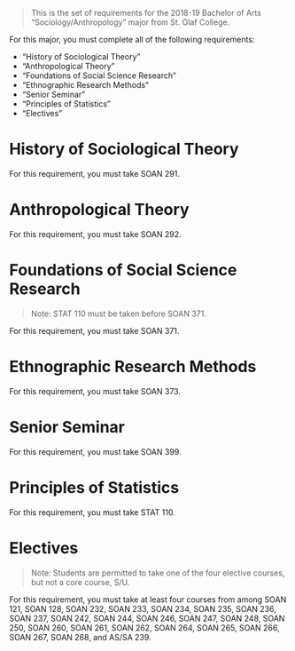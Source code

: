 > This is the set of requirements for the 2018-19 Bachelor of Arts
> “Sociology/Anthropology” major from St. Olaf College.

For this major, you must complete all of the following requirements:

- “History of Sociological Theory”
- “Anthropological Theory”
- “Foundations of Social Science Research”
- “Ethnographic Research Methods”
- “Senior Seminar”
- “Principles of Statistics”
- “Electives”

# History of Sociological Theory
For this requirement, you must take SOAN 291.


# Anthropological Theory
For this requirement, you must take SOAN 292.


# Foundations of Social Science Research
> Note: STAT 110 must be taken before SOAN 371.

For this requirement, you must take SOAN 371.


# Ethnographic Research Methods
For this requirement, you must take SOAN 373.


# Senior Seminar
For this requirement, you must take SOAN 399.


# Principles of Statistics
For this requirement, you must take STAT 110.


# Electives
> Note: Students are permitted to take one of the four elective courses, but not
> a core course, S/U.

For this requirement, you must take at least four courses from among SOAN 121, SOAN 128, SOAN 232, SOAN 233, SOAN 234, SOAN 235, SOAN 236, SOAN 237, SOAN 242, SOAN 244, SOAN 246, SOAN 247, SOAN 248, SOAN 250, SOAN 260, SOAN 261, SOAN 262, SOAN 264, SOAN 265, SOAN 266, SOAN 267, SOAN 268, and AS/SA 239.


